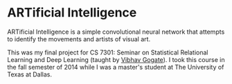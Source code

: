 # ARTificial Intelligence
ARTificial Intelligence is a simple convolutional neural network that attempts to identify the movements and artists of visual art.

This was my final project for CS 7301: Seminar on Statistical Relational Learning and Deep Learning (taught by [Vibhav Gogate](http://www.hlt.utdallas.edu/~vgogate/)). I took this course in the fall semester of 2014 while I was a master's student at The University of Texas at Dallas.
